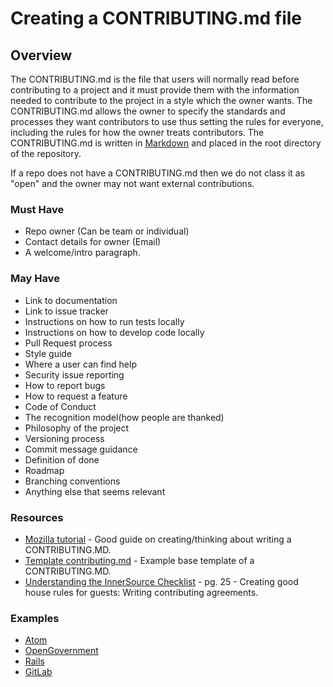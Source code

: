 # Creating a CONTRIBUTING.md file

## Overview

The CONTRIBUTING.md is the file that users will normally read before contributing to a project and it must provide them with the information needed to contribute to the project in a style which the owner wants. The CONTRIBUTING.md allows the owner to specify the standards and processes they want contributors to use thus setting the rules for everyone, including the rules for how the owner treats contributors. The CONTRIBUTING.md is written in [Markdown](https://en.wikipedia.org/wiki/Markdown) and placed in the root directory of the repository.

If a repo does not have a CONTRIBUTING.md then we do not class it as "open" and the owner may not want external contributions.

### Must Have

* Repo owner (Can be team or individual)
* Contact details for owner (Email)
* A welcome/intro paragraph.

### May Have

* Link to documentation
* Link to issue tracker
* Instructions on how to run tests locally
* Instructions on how to develop code locally
* Pull Request process
* Style guide
* Where a user can find help
* Security issue reporting
* How to report bugs
* How to request a feature
* Code of Conduct
* The recognition model(how people are thanked)
* Philosophy of the project
* Versioning process
* Commit message guidance
* Definition of done
* Roadmap
* Branching conventions
* Anything else that seems relevant

### Resources

* [Mozilla tutorial](https://mozillascience.github.io/working-open-workshop/contributing/) - Good guide on creating/thinking about writing a CONTRIBUTING.MD.
* [Template contributing.md](https://gist.github.com/PurpleBooth/b24679402957c63ec426) - Example base template of a CONTRIBUTING.MD.
* [Understanding the InnerSource Checklist](http://paypal.github.io/InnerSourceCommons/assets/files/InnerSourceChecklist.pdf) - pg. 25 - Creating good house rules for guests: Writing contributing agreements.

### Examples

* [Atom](https://github.com/atom/atom/blob/master/CONTRIBUTING.md)
* [OpenGovernment](https://github.com/opengovernment/opengovernment/blob/master/CONTRIBUTING.md)
* [Rails](https://github.com/rails/rails/blob/master/CONTRIBUTING.md)
* [GitLab](https://gitlab.com/gitlab-org/gitlab-ce/blob/master/CONTRIBUTING.md)
